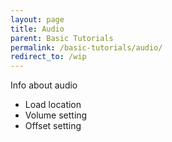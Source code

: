 ```yaml
---
layout: page
title: Audio
parent: Basic Tutorials
permalink: /basic-tutorials/audio/
redirect_to: /wip
---
```


Info about audio

- Load location
- Volume setting
- Offset setting